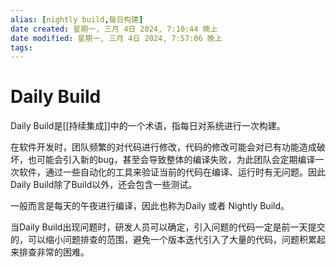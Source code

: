 ```yaml
---
alias: [nightly build,每日构建]
date created: 星期一, 三月 4日 2024, 7:10:44 晚上
date modified: 星期一, 三月 4日 2024, 7:57:06 晚上
tags: 
---
```


# Daily Build

Daily Build是[[持续集成]]中的一个术语，指每日对系统进行一次构建。

在软件开发时，团队频繁的对代码进行修改，代码的修改可能会对已有功能造成破坏，也可能会引入新的bug，甚至会导致整体的编译失败，为此团队会定期编译一次软件，通过一些自动化的工具来验证当前的代码在编译、运行时有无问题。因此Daily Build除了Build以外，还会包含一些测试。

一般而言是每天的午夜进行编译，因此也称为Daily 或者 Nightly Build。

当Daily Build出现问题时，研发人员可以确定，引入问题的代码一定是前一天提交的，可以缩小问题排查的范围，避免一个版本迭代引入了大量的代码，问题积累起来排查非常的困难。